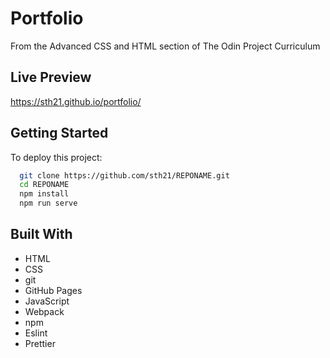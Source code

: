 # Portfolio

From the Advanced CSS and HTML section of The Odin Project Curriculum

## Live Preview

https://sth21.github.io/portfolio/

## Getting Started

To deploy this project:

```bash
  git clone https://github.com/sth21/REPONAME.git
  cd REPONAME
  npm install
  npm run serve
```

## Built With

- HTML
- CSS
- git
- GitHub Pages
- JavaScript
- Webpack
- npm
- Eslint
- Prettier
